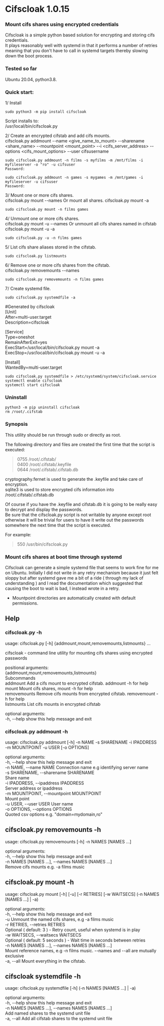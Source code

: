 # Cifscloak 1.0.15
### Mount cifs shares using encrypted credentials

Cifscloak is a simple python based solution for encrypting and storing cifs credentials.  
It plays reasonably well with systemd in that it performs a number of retries meaning that you don't have to call in systemd targets thereby slowing down the boot process.  

### Tested so far  
Ubuntu 20.04, python3.8.

### Quick start:  

1/ Install

`sudo python3 -m pip install cifscloak`  

Script installs to:  
/usr/local/bin/cifscloak.py  

2/ Create an encrypted cifstab and add cifs mounts.  
cifscloak.py addmount --name <give_name_to_mount> --sharename <share_name> --mountpoint <mount_point> --i <cifs_server_address> --options <cifs_mount_options> --user cifsusername

`sudo cifscloak.py addmount -n films -s myfilms -m /mnt/films -i myfileserver -o "ro" -u cifsuser`  
`Password:`  

`sudo cifscloak.py addmount -n games -s mygames -m /mnt/games -i myfileserver -u cifsuser`  
`Password:`

3/ Mount one or more cifs shares.  
cifscloak.py mount --names <name1> <name2>
Or mount all shares.
cifscloak.py mount -a

`sudo cifscloak.py mount -n films games`

4/ Unmount one or more cifs shares.  
cifscloak.py mount -u --names <name1> <name2>
Or unmount all cifs shares named in cifstab
cifscloak.py mount -u -a

`sudo cifscloak.py -u -n films games`

5/ List cifs share aliases stored in the cifstab.  

`sudo cifscloak.py listmounts`

6/ Remove one or more cifs shares from the cifstab.  
cifscloak.py removemounts --names <name1> <name2>

`sudo cifscloak.py removemounts -n films games`

7/ Create systemd file.  

`sudo cifscloak.py systemdfile -a`

#Generated by cifscloak  
[Unit]  
After=multi-user.target  
Description=cifscloak  
  
[Service]  
Type=oneshot  
RemainAfterExit=yes  
ExecStart=/usr/local/bin/cifscloak.py mount -a  
ExecStop=/usr/local/bin/cifscloak.py mount -u -a  
  
[Install]  
WantedBy=multi-user.target  

`sudo cifscloak.py systemdfile > /etc/systemd/system/cifscloak.service`  
`systemctl enable cifscloak`  
`systemctl start cifscloak`  

### Uninstall
`python3 -m pip uninstall cifscloak`  
`rm /root/.cifstab`  

### Synopsis
This utility should be run through sudo or directly as root.

The following directory and files are created the first time that the script is executed:  
> 0755 /root/.cifstab/  
> 0400 /root/.cifstab/.keyfile  
> 0644 /root/.cifstab/.cifstab.db  

cryptography.fernet is used to generate the .keyfile and take care of encryption.  
sqlite3 is used to store encrypted cifs information into /root/.cifstab/.cifstab.db

Of course if you have the .keyfile and cifstab.db it is going to be really easy to decrypt and display the passwords.  
Be sure that the cifscloak.py script is not writable by anyone except root otherwise it will be trivial for users to have it write out the passwords somewhere the next time that the script is executed.

For example:  
> 550 /usr/bin/cifscloak.py

### Mount cifs shares at boot time through systemd
Cifscloak can generate a simple systemd file that seems to work fine for me on Ubuntu. Initially I did not write in any retry mechanism because it just felt sloppy but after systemd gave me a bit of a ride ( through my lack of understanding ) and I read the documentation which suggested that causing the boot to wait is bad, I instead wrote in a retry.  

* Mountpoint directories are automatically created with default permissions.

## Help
### cifscloak.py -h
usage: cifscloak.py [-h] {addmount,mount,removemounts,listmounts} ...  
  
cifscloak - command line utility for mounting cifs shares using encrypted passwords  
  
positional arguments:  
  {addmount,mount,removemounts,listmounts}  
                        Subcommands  
    addmount            Add a cifs mount to encrypted cifstab. addmount -h for help  
    mount               Mount cifs shares, mount -h for help  
    removemounts        Remove cifs mounts from encrypted cifstab. removemount -h for help  
    listmounts          List cifs mounts in encrypted cifstab  
  
optional arguments:  
  -h, --help            show this help message and exit  
  
### cifscloak.py addmount -h

usage: cifscloak.py addmount [-h] -n NAME -s SHARENAME -i IPADDRESS -m MOUNTPOINT -u USER [-o OPTIONS]  
  
optional arguments:  
  -h, --help            show this help message and exit  
  -n NAME, --name NAME  Connection name e.g identifying server name  
  -s SHARENAME, --sharename SHARENAME  
                        Share name  
  -i IPADDRESS, --ipaddress IPADDRESS  
                        Server address or ipaddress  
  -m MOUNTPOINT, --mountpoint MOUNTPOINT  
                        Mount point  
  -u USER, --user USER  User name  
  -o OPTIONS, --options OPTIONS  
                        Quoted csv options e.g. "domain=mydomain,ro"   
 
## cifscloak.py removemounts -h
  
usage: cifscloak.py removemounts [-h] -n NAMES [NAMES ...]  
  
optional arguments:  
  -h, --help            show this help message and exit  
  -n NAMES [NAMES ...], --names NAMES [NAMES ...]  
                        Remove cifs mounts e.g. -a films music  
  
## cifscloak.py mount -h

usage: cifscloak.py mount [-h] [-u] [-r RETRIES] [-w WAITSECS] (-n NAMES [NAMES ...] | -a)  
  
optional arguments:  
  -h, --help            show this help message and exit  
  -u                    Unmount the named cifs shares, e.g -a films music  
  -r RETRIES, --retries RETRIES  
                        Optional ( default: 3 ) - Retry count, useful when systemd is in play  
  -w WAITSECS, --waitsecs WAITSECS  
                        Optional ( default: 5 seconds ) - Wait time in seconds between retries  
  -n NAMES [NAMES ...], --names NAMES [NAMES ...]  
                        Mount reference names, e.g -n films music. --names and --all are mutually exclusive  
  -a, --all             Mount everything in the cifstab.  
  
## cifscloak systemdfile -h

usage: cifscloak.py systemdfile [-h] (-n NAMES [NAMES ...] | -a)  
  
optional arguments:  
  -h, --help            show this help message and exit  
  -n NAMES [NAMES ...], --names NAMES [NAMES ...]  
                        Add named shares to the systemd unit file  
  -a, --all             Add all cifstab shares to the systemd unit file  
  
